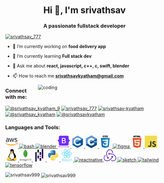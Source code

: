 <h1 align="center">Hi 👋, I'm srivathsav</h1>
<h3 align="center">A passionate fullstack developer </h3>

<p align="left"> <a href="https://twitter.com/srivathsav_777" target="blank"><img src="https://img.shields.io/twitter/follow/srivathsav_777?logo=twitter&style=for-the-badge" alt="srivathsav_777" /></a> </p>

- 🔭 I’m currently working on **food delivery app**

- 🌱 I’m currently learning **Full stack dev**

- 💬 Ask me about **react, javascript, c++, c, swift, blender**

- 📫 How to reach me **srivathsavkyatham@gmail.com**

<img align="right" width="400" src="[https://media.giphy.com/media/unxCGmTuBvwo2djRLA/giphy.gif?cid=790b7611rjhk4191diksei4fyshkm2mtw3wxfzy9hvt8eydd&ep=v1_gifs_search&rid=giphy.gif&ct=g](https://media.giphy.com/media/v1.Y2lkPTc5MGI3NjExcmpoazQxOTFkaWtzZWk0ZnlzaGttMm10dzN3eGZ6eTlodnQ4ZXlkZCZlcD12MV9naWZzX3NlYXJjaCZjdD1n/2IudUHdI075HL02Pkk/giphy.gif)" alt="coding">

<div padding-bottom = "50">
<h3 align="left">Connect with me:</h3>
<p align="left">
<a href="https://dev.to/@srivathsav_kyatham_9" target="blank"><img align="center" src="https://raw.githubusercontent.com/rahuldkjain/github-profile-readme-generator/master/src/images/icons/Social/devto.svg" alt="@srivathsav_kyatham_9" height="30" width="40" /></a>
<a href="https://twitter.com/srivathsav_777" target="blank"><img align="center" src="https://raw.githubusercontent.com/rahuldkjain/github-profile-readme-generator/master/src/images/icons/Social/twitter.svg" alt="srivathsav_777" height="30" width="40" /></a>
<a href="https://linkedin.com/in/srivathsav-kyatham" target="blank"><img align="center" src="https://raw.githubusercontent.com/rahuldkjain/github-profile-readme-generator/master/src/images/icons/Social/linked-in-alt.svg" alt="srivathsav-kyatham" height="30" width="40" /></a>
<a href="https://instagram.com/@srivathsav_kyatham" target="blank"><img align="center" src="https://raw.githubusercontent.com/rahuldkjain/github-profile-readme-generator/master/src/images/icons/Social/instagram.svg" alt="@srivathsav_kyatham" height="30" width="40" /></a>
<a href="https://medium.com/@srivathsavkyatham" target="blank"><img align="center" src="https://raw.githubusercontent.com/rahuldkjain/github-profile-readme-generator/master/src/images/icons/Social/medium.svg" alt="@srivathsavkyatham" height="30" width="40" /></a>
</p>
</div>

<div padding-bottom = "50">
<h3 align="left">Languages and Tools:</h3>
<p align="left"> <a href="https://aws.amazon.com" target="_blank" rel="noreferrer"> <img src="https://raw.githubusercontent.com/devicons/devicon/master/icons/amazonwebservices/amazonwebservices-original-wordmark.svg" alt="aws" width="40" height="40"/> </a> <a href="https://www.gnu.org/software/bash/" target="_blank" rel="noreferrer"> <img src="https://www.vectorlogo.zone/logos/gnu_bash/gnu_bash-icon.svg" alt="bash" width="40" height="40"/> </a> <a href="https://www.blender.org/" target="_blank" rel="noreferrer"> <img src="https://download.blender.org/branding/community/blender_community_badge_white.svg" alt="blender" width="40" height="40"/> </a> <a href="https://getbootstrap.com" target="_blank" rel="noreferrer"> <img src="https://raw.githubusercontent.com/devicons/devicon/master/icons/bootstrap/bootstrap-plain-wordmark.svg" alt="bootstrap" width="40" height="40"/> </a> <a href="https://www.cprogramming.com/" target="_blank" rel="noreferrer"> <img src="https://raw.githubusercontent.com/devicons/devicon/master/icons/c/c-original.svg" alt="c" width="40" height="40"/> </a> <a href="https://www.w3schools.com/cpp/" target="_blank" rel="noreferrer"> <img src="https://raw.githubusercontent.com/devicons/devicon/master/icons/cplusplus/cplusplus-original.svg" alt="cplusplus" width="40" height="40"/> </a> <a href="https://www.w3schools.com/css/" target="_blank" rel="noreferrer"> <img src="https://raw.githubusercontent.com/devicons/devicon/master/icons/css3/css3-original-wordmark.svg" alt="css3" width="40" height="40"/> </a> <a href="https://www.figma.com/" target="_blank" rel="noreferrer"> <img src="https://www.vectorlogo.zone/logos/figma/figma-icon.svg" alt="figma" width="40" height="40"/> </a> <a href="https://www.w3.org/html/" target="_blank" rel="noreferrer"> <img src="https://raw.githubusercontent.com/devicons/devicon/master/icons/html5/html5-original-wordmark.svg" alt="html5" width="40" height="40"/> </a> <a href="https://developer.mozilla.org/en-US/docs/Web/JavaScript" target="_blank" rel="noreferrer"> <img src="https://raw.githubusercontent.com/devicons/devicon/master/icons/javascript/javascript-original.svg" alt="javascript" width="40" height="40"/> </a> <a href="https://www.linux.org/" target="_blank" rel="noreferrer"> <img src="https://raw.githubusercontent.com/devicons/devicon/master/icons/linux/linux-original.svg" alt="linux" width="40" height="40"/> </a> <a href="https://www.mongodb.com/" target="_blank" rel="noreferrer"> <img src="https://raw.githubusercontent.com/devicons/devicon/master/icons/mongodb/mongodb-original-wordmark.svg" alt="mongodb" width="40" height="40"/> </a> <a href="https://pandas.pydata.org/" target="_blank" rel="noreferrer"> <img src="https://raw.githubusercontent.com/devicons/devicon/2ae2a900d2f041da66e950e4d48052658d850630/icons/pandas/pandas-original.svg" alt="pandas" width="40" height="40"/> </a> <a href="https://www.python.org" target="_blank" rel="noreferrer"> <img src="https://raw.githubusercontent.com/devicons/devicon/master/icons/python/python-original.svg" alt="python" width="40" height="40"/> </a> <a href="https://reactjs.org/" target="_blank" rel="noreferrer"> <img src="https://raw.githubusercontent.com/devicons/devicon/master/icons/react/react-original-wordmark.svg" alt="react" width="40" height="40"/> </a> <a href="https://reactnative.dev/" target="_blank" rel="noreferrer"> <img src="https://reactnative.dev/img/header_logo.svg" alt="reactnative" width="40" height="40"/> </a> <a href="https://redux.js.org" target="_blank" rel="noreferrer"> <img src="https://raw.githubusercontent.com/devicons/devicon/master/icons/redux/redux-original.svg" alt="redux" width="40" height="40"/> </a> <a href="https://www.sketch.com/" target="_blank" rel="noreferrer"> <img src="https://www.vectorlogo.zone/logos/sketchapp/sketchapp-icon.svg" alt="sketch" width="40" height="40"/> </a> <a href="https://tailwindcss.com/" target="_blank" rel="noreferrer"> <img src="https://www.vectorlogo.zone/logos/tailwindcss/tailwindcss-icon.svg" alt="tailwind" width="40" height="40"/> </a> <a href="https://www.tensorflow.org" target="_blank" rel="noreferrer"> <img src="https://www.vectorlogo.zone/logos/tensorflow/tensorflow-icon.svg" alt="tensorflow" width="40" height="40"/> </a> </p>
</div>
<p><img align="left" src="https://github-readme-stats.vercel.app/api/top-langs?username=srivathsav999&show_icons=true&locale=en&layout=compact" alt="srivathsav999" /></p>

<p>&nbsp;<img align="center" src="https://github-readme-stats.vercel.app/api?username=srivathsav999&show_icons=true&locale=en" alt="srivathsav999" /></p>
